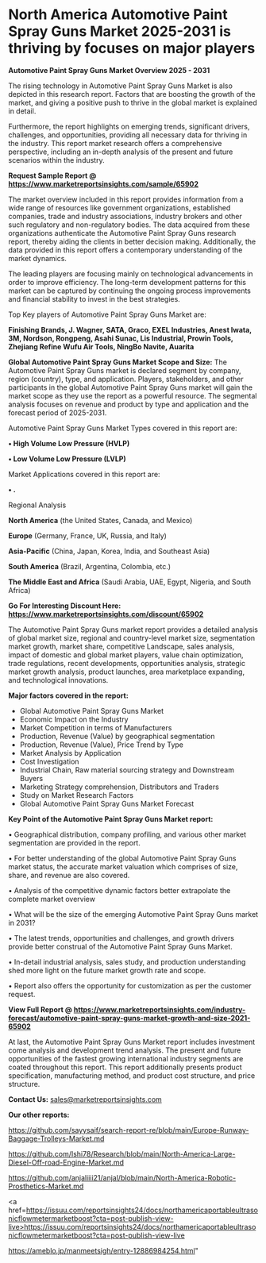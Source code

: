 # North America Automotive Paint Spray Guns Market 2025-2031 is thriving by focuses on major players

<Strong> Automotive Paint Spray Guns Market Overview 2025 - 2031</strong>

The rising technology in Automotive Paint Spray Guns Market is also depicted in this research report. Factors that are boosting the growth of the market, and giving a positive push to thrive in the global market is explained in detail.

Furthermore, the report highlights on emerging trends, significant drivers, challenges, and opportunities, providing all necessary data for thriving in the industry. This report market research offers a comprehensive perspective, including an in-depth analysis of the present and future scenarios within the industry.

<strong>Request Sample Report @ <a href=https://www.marketreportsinsights.com/sample/65902>https://www.marketreportsinsights.com/sample/65902</a></strong>

The market overview included in this report provides information from a wide range of resources like government organizations, established companies, trade and industry associations, industry brokers and other such regulatory and non-regulatory bodies. The data acquired from these organizations authenticate the Automotive Paint Spray Guns research report, thereby aiding the clients in better decision making. Additionally, the data provided in this report offers a contemporary understanding of the market dynamics.

The leading players are focusing mainly on technological advancements in order to improve efficiency. The long-term development patterns for this market can be captured by continuing the ongoing process improvements and financial stability to invest in the best strategies.

Top Key players of Automotive Paint Spray Guns Market are:

<strong>Finishing Brands, J. Wagner, SATA, Graco, EXEL Industries, Anest Iwata, 3M, Nordson, Rongpeng, Asahi Sunac, Lis Industrial, Prowin Tools, Zhejiang Refine Wufu Air Tools, NingBo Navite, Auarita</strong>

<strong><b>Global Automotive Paint Spray Guns Market Scope and Size:</b></strong>
The Automotive Paint Spray Guns market is declared segment by company, region (country), type, and application. Players, stakeholders, and other participants in the global Automotive Paint Spray Guns market will gain the market scope as they use the report as a powerful resource. The segmental analysis focuses on revenue and product by type and application and the forecast period of 2025-2031.

Automotive Paint Spray Guns Market Types covered in this report are:

<strong>• High Volume Low Pressure (HVLP)

• Low Volume Low Pressure (LVLP)</strong>

Market Applications covered in this report are:

<strong>• .</strong> 

Regional Analysis

<strong>North America</strong> (the United States, Canada, and Mexico)

<strong>Europe</strong> (Germany, France, UK, Russia, and Italy)

<strong>Asia-Pacific</strong> (China, Japan, Korea, India, and Southeast Asia)

<strong>South America</strong> (Brazil, Argentina, Colombia, etc.)

<strong>The Middle East and Africa</strong> (Saudi Arabia, UAE, Egypt, Nigeria, and South Africa)

<strong>Go For Interesting Discount Here: <a href=https://www.marketreportsinsights.com/discount/65902>https://www.marketreportsinsights.com/discount/65902</a></strong>

The Automotive Paint Spray Guns market report provides a detailed analysis of global market size, regional and country-level market size, segmentation market growth, market share, competitive Landscape, sales analysis, impact of domestic and global market players, value chain optimization, trade regulations, recent developments, opportunities analysis, strategic market growth analysis, product launches, area marketplace expanding, and technological innovations.

<strong><b>Major factors covered in the report:</b></strong>
<ul>
  <li>Global Automotive Paint Spray Guns Market </li>
  <li>Economic Impact on the Industry</li>
  <li>Market Competition in terms of Manufacturers</li>
  <li>Production, Revenue (Value) by geographical segmentation</li>
  <li>Production, Revenue (Value), Price Trend by Type</li>
  <li>Market Analysis by Application</li>
  <li>Cost Investigation</li>
  <li>Industrial Chain, Raw material sourcing strategy and Downstream Buyers</li>
  <li>Marketing Strategy comprehension, Distributors and Traders</li>
  <li>Study on Market Research Factors</li>
  <li>Global Automotive Paint Spray Guns Market Forecast</li>
</ul>

<strong><b>Key Point of the Automotive Paint Spray Guns Market report:</b></strong>

• Geographical distribution, company profiling, and various other market segmentation are provided in the report.

• For better understanding of the global Automotive Paint Spray Guns market status, the accurate market valuation which comprises of size, share, and revenue are also covered.

• Analysis of the competitive dynamic factors better extrapolate the complete market overview

• What will be the size of the emerging Automotive Paint Spray Guns market in 2031?

• The latest trends, opportunities and challenges, and growth drivers provide better construal of the Automotive Paint Spray Guns Market.

• In-detail industrial analysis, sales study, and production understanding shed more light on the future market growth rate and scope.

• Report also offers the opportunity for customization as per the customer request.

<strong><b>View Full Report @ <a href=https://www.marketreportsinsights.com/industry-forecast/automotive-paint-spray-guns-market-growth-and-size-2021-65902>https://www.marketreportsinsights.com/industry-forecast/automotive-paint-spray-guns-market-growth-and-size-2021-65902</a></b></strong>


At last, the Automotive Paint Spray Guns Market report includes investment come analysis and development trend analysis. The present and future opportunities of the fastest growing international industry segments are coated throughout this report. This report additionally presents product specification, manufacturing method, and product cost structure, and price structure.

<strong>Contact Us:</strong>
sales@marketreportsinsights.com

<strong>Our other reports:</strong>

<a href=https://github.com/sayysaif/search-report-re/blob/main/Europe-Runway-Baggage-Trolleys-Market.md>https://github.com/sayysaif/search-report-re/blob/main/Europe-Runway-Baggage-Trolleys-Market.md</a>

<a href=https://github.com/Ishi78/Research/blob/main/North-America-Large-Diesel-Off-road-Engine-Market.md>https://github.com/Ishi78/Research/blob/main/North-America-Large-Diesel-Off-road-Engine-Market.md</a>

<a href=https://github.com/anjaliiii21/anjal/blob/main/North-America-Robotic-Prosthetics-Market.md>https://github.com/anjaliiii21/anjal/blob/main/North-America-Robotic-Prosthetics-Market.md</a>

<a href=https://issuu.com/reportsinsights24/docs/northamericaportableultrasonicflowmetermarketboost?cta=post-publish-view-live>https://issuu.com/reportsinsights24/docs/northamericaportableultrasonicflowmetermarketboost?cta=post-publish-view-live</a>

<a href=https://ameblo.jp/manmeetsigh/entry-12886984254.html>https://ameblo.jp/manmeetsigh/entry-12886984254.html</a>"
